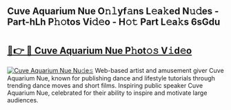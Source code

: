 ## Cuve Aquarium Nue O𝚗𝚕yf𝚊ns L𝚎a𝚔ed N𝚞𝚍es - Part-hLh P𝚑𝚘tos Vi𝚍𝚎o - H𝚘𝚝 Part L𝚎a𝚔s 6sGdu

# <h2><a href="http://kfboaqe.oniu.top/?m=Cuve+Aquarium+Nue">🔗👉 🔴 Cuve Aquarium Nue P𝚑ot𝚘𝚜 V𝚒d𝚎o</a></h2>

[![Cuve Aquarium Nue Nu𝚍e𝚜](https://i.imgur.com/0qMVB7G.gif)](http://kfboaqe.oniu.top/?m=Cuve+Aquarium+Nue)
Web-based artist and amusement giver Cuve Aquarium Nue, known for publishing dance and lifestyle tutorials through trending dance moves and short films. Inspiring public speaker Cuve Aquarium Nue, celebrated for their ability to inspire and motivate large audiences.  
